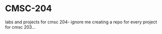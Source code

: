 # CMSC-204
labs and projects for cmsc 204- ignore me creating a repo for every project for cmsc 203...

